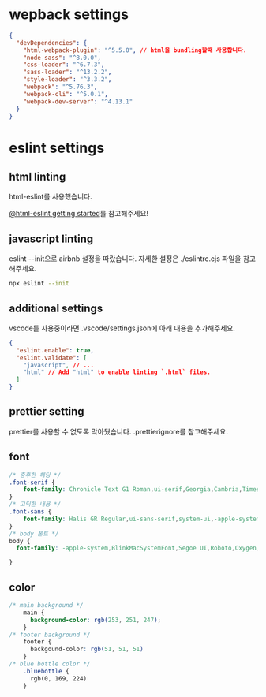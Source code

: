 # wepback settings

```json
{
  "devDependencies": {
    "html-webpack-plugin": "^5.5.0", // html을 bundling할때 사용합니다.
    "node-sass": "^8.0.0",
    "css-loader": "^6.7.3",
    "sass-loader": "^13.2.2",
    "style-loader": "^3.3.2",
    "webpack": "^5.76.3",
    "webpack-cli": "^5.0.1",
    "webpack-dev-server": "^4.13.1"
  }
}
```

# eslint settings

## html linting
html-eslint를 사용했습니다.

[@html-eslint getting started](https://yeonjuan.github.io/html-eslint/docs/getting-started/)를 참고해주세요!

## javascript linting

eslint --init으로 airbnb 설정을 따랐습니다.
자세한 설정은 ./eslintrc.cjs 파일을 참고해주세요.

```bash
npx eslint --init
```

## additional settings

vscode를 사용중이라면 .vscode/settings.json에 아래 내용을 추가해주세요.
```json
{
  "eslint.enable": true,
  "eslint.validate": [
    "javascript", // ...
    "html" // Add "html" to enable linting `.html` files.
  ]
}
```

## prettier setting

prettier를 사용할 수 없도록 막아뒀습니다.
.prettierignore를 참고해주세요.


## font

```css
/* 중후한 헤딩 */
.font-serif {
    font-family: Chronicle Text G1 Roman,ui-serif,Georgia,Cambria,Times New Roman,Times,serif;
}
/* 고딕한 내용 */
.font-sans {
    font-family: Halis GR Regular,ui-sans-serif,system-ui,-apple-system,BlinkMacSystemFont,Segoe UI,Roboto,Helvetica Neue,Arial,Noto Sans,sans-serif,Apple Color Emoji,Segoe UI Emoji,Segoe UI Symbol,Noto Color Emoji;
}
/* body 폰트 */
body {
  font-family: -apple-system,BlinkMacSystemFont,Segoe UI,Roboto,Oxygen,Ubuntu,Cantarell,Fira Sans,Droid Sans,Helvetica Neue,sans-serif;

}
```

## color 
```css
/* main background */
    main {
      background-color: rgb(253, 251, 247);
    }
/* footer background */
    footer {
      backgound-color: rgb(51, 51, 51)
    }
/* blue bottle color */
    .bluebottle {
      rgb(0, 169, 224)
    }
```
